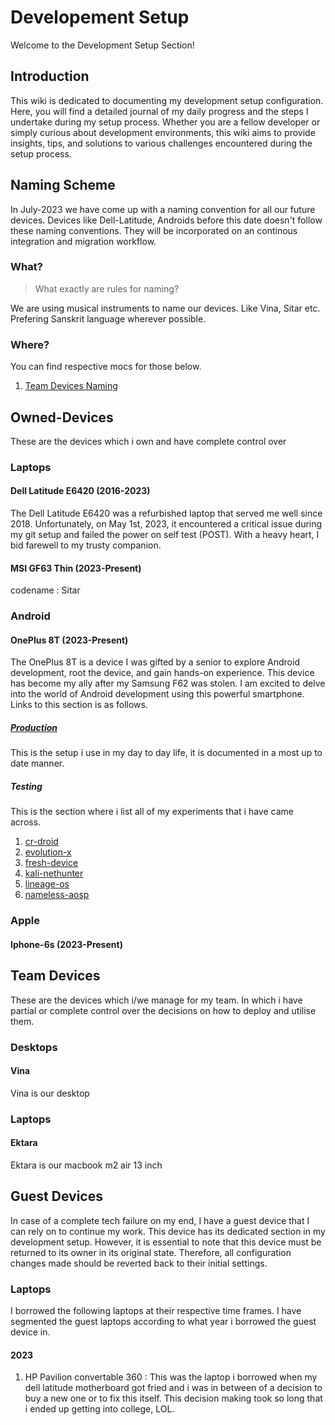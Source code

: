 # Developement Setup

Welcome to the Development Setup Section!

## Introduction

This wiki is dedicated to documenting my development setup configuration. Here, you will find a detailed journal of my daily progress and the steps I undertake during my setup process. Whether you are a fellow developer or simply curious about development environments, this wiki aims to provide insights, tips, and solutions to various challenges encountered during the setup process.

## Naming Scheme

In July-2023 we have come up with a naming convention for all our future devices. Devices like Dell-Latitude, Androids before this date doesn't follow these naming conventions.  They will be incorporated on an continous integration and migration workflow.

### What? 

> What exactly are rules for naming?

We are using musical instruments to name our devices. Like Vina, Sitar etc. Prefering Sanskrit language wherever possible.


### Where?

You can find respective mocs for those below. 

1. [Team Devices Naming](./Team-Devices/Introduction.md)


## Owned-Devices

These are the devices which i own and have complete control over

### Laptops

####  Dell Latitude E6420 (2016-2023)

The Dell Latitude E6420 was a refurbished laptop that served me well since 2018. Unfortunately, on May 1st, 2023, it encountered a critical issue during my git setup and failed the power on self test (POST). With a heavy heart, I bid farewell to my trusty companion.


#### MSI GF63 Thin (2023-Present)

codename : Sitar


### Android

#### OnePlus 8T (2023-Present)

The OnePlus 8T is a device I was gifted by a senior to explore Android development, root the device, and gain hands-on experience. This device has become my ally after my Samsung F62 was stolen. I am excited to delve into the world of Android development using this powerful smartphone. Links to this section is as follows.

##### [Production](../Developement-Setup/Owned-Devices/Android/One-Plus/Kebab/Production/2023/August/production.md)

This is the setup i use in my day to day life, it is documented in a most up to date manner.

##### Testing 

This is the section where i list all of my experiments that i have came across.

1. [cr-droid]()
2. [evolution-x]()
3. [fresh-device]()
4. [kali-nethunter]()
5. [lineage-os]()
6. [nameless-aosp]()

### Apple

#### Iphone-6s (2023-Present)



## Team Devices

These are the devices which i/we manage for my team. In which i have partial or complete control over the decisions on how to deploy and utilise them.

### Desktops

#### Vina

Vina is our desktop 

### Laptops


#### Ektara

Ektara is our macbook m2 air 13 inch




## Guest Devices 

In case of a complete tech failure on my end, I have a guest device that I can rely on to continue my work. This device has its dedicated section in my development setup. However, it is essential to note that this device must be returned to its owner in its original state. Therefore, all configuration changes made should be reverted back to their initial settings.

### Laptops

I borrowed the following laptops at their respective time frames. I have segmented the guest laptops according to what year i borrowed the guest device in.

#### 2023

1. HP Pavilion convertable 360 : This was the laptop i borrowed when my dell latitude motherboard got fried and i was in between of a decision to buy a new one or to fix this itself. This decision making took so long that i ended up getting into college, LOL.
